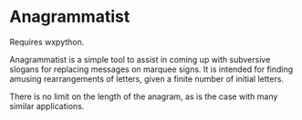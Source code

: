 Anagrammatist
=============

Requires wxpython.

Anagrammatist is a simple tool to assist in coming up with
subversive slogans for replacing messages on marquee signs.
It is intended for finding amusing rearrangements of letters,
given a finite number of initial letters.

There is no limit on the length of the anagram, as is the case
with many similar applications.

